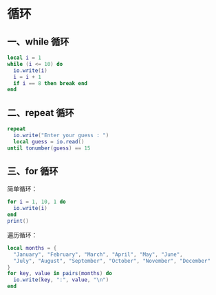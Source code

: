 # 循环

## 一、while 循环

```lua
local i = 1
while (i <= 10) do
  io.write(i)
  i = i + 1
  if i == 8 then break end
end
```

## 二、repeat 循环

```lua
repeat
  io.write("Enter your guess : ")
  local guess = io.read()
until tonumber(guess) == 15
```

## 三、for 循环

简单循环：

```lua
for i = 1, 10, 1 do
  io.write(i)
end
print()
```

遍历循环：

```lua
local months = {
  "January", "February", "March", "April", "May", "June",
  "July", "August", "September", "October", "November", "December"
}
for key, value in pairs(months) do
  io.write(key, ":", value, "\n")
end
```
